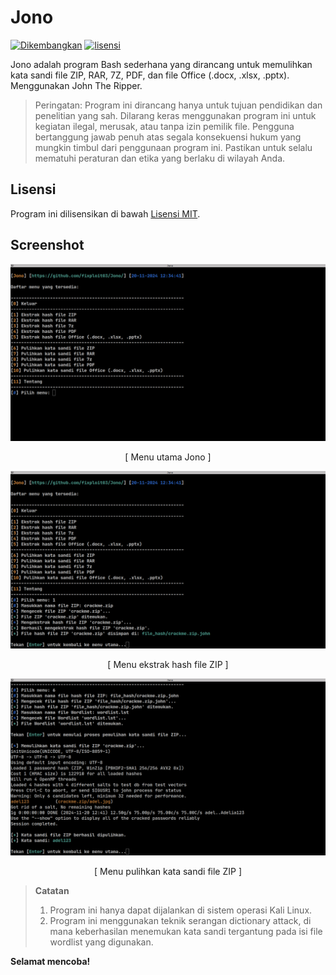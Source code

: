 # Jono

[![Dikembangkan](https://img.shields.io/badge/Dikembangkan%20di-Kali%20Linux-blue)](https://www.kali.org/)
[![lisensi](https://img.shields.io/badge/Lisensi-MIT-blue)](https://github.com/fixploit03/CrackStego/blob/main/LICENSE)

Jono adalah program Bash sederhana yang dirancang untuk memulihkan kata sandi file ZIP, RAR, 7Z, PDF, dan file Office (.docx, .xlsx, .pptx). Menggunakan John The Ripper.

> Peringatan: Program ini dirancang hanya untuk tujuan pendidikan dan penelitian yang sah. Dilarang keras menggunakan program ini untuk kegiatan ilegal, merusak, atau tanpa izin pemilik file. Pengguna bertanggung jawab penuh atas segala konsekuensi hukum yang mungkin timbul dari penggunaan program ini. Pastikan untuk selalu mematuhi peraturan dan etika yang berlaku di wilayah Anda.

## Lisensi 

Program ini dilisensikan di bawah [Lisensi MIT](https://github.com/fixploit03/Jono/blob/main/LICENSE).

## Screenshot 

![](https://github.com/fixploit03/Jono/blob/main/menu.png)
<p align="center">[ Menu utama Jono ]</p>

![](https://github.com/fixploit03/Jono/blob/main/ekstrak%20hash%20file%20zip.png)
<p align="center">[ Menu ekstrak hash file ZIP ]</p>

![](https://github.com/fixploit03/Jono/blob/main/pulihkan%20kata%20sandi%20file%20zip.png)
<p align="center">[ Menu pulihkan kata sandi file ZIP ]</p>

> **Catatan**
> 1. Program ini hanya dapat dijalankan di sistem operasi Kali Linux.
> 2. Program ini menggunakan teknik serangan dictionary attack, di mana keberhasilan menemukan kata sandi tergantung pada isi file wordlist yang digunakan.

**Selamat mencoba!**
